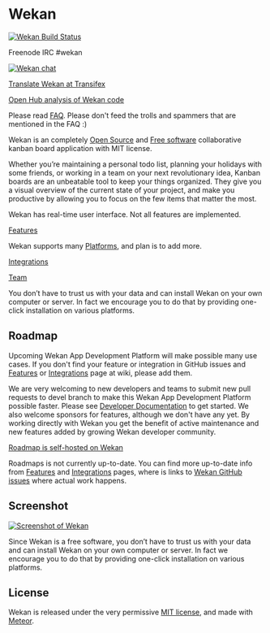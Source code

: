 # Wekan

[![Wekan Build Status][travis_badge]][travis_status]

Freenode IRC #wekan

[![Wekan chat][vanila_badge]][vanila_chat]

[Translate Wekan at Transifex][translate_wekan]

[Open Hub analysis of Wekan code](https://www.openhub.net/p/wekan)

Please read [FAQ](https://github.com/wekan/wekan/wiki/FAQ).
Please don't feed the trolls and spammers that are mentioned in the FAQ :)

Wekan is an completely [Open Source][open_source] and [Free software][free_software]
collaborative kanban board application with MIT license.

Whether you’re maintaining a personal todo list, planning your holidays with
some friends, or working in a team on your next revolutionary idea, Kanban
boards are an unbeatable tool to keep your things organized. They give you a
visual overview of the current state of your project, and make you productive by
allowing you to focus on the few items that matter the most.

Wekan has real-time user interface. Not all features are implemented.

[Features][features]

Wekan supports many [Platforms][platforms], and plan is to add more.

[Integrations][integrations]

[Team](https://github.com/wekan/wekan/wiki/Team)

You don’t have to trust us with your data and can install Wekan on your own
computer or server. In fact we encourage you to do that by providing
one-click installation on various platforms.

## Roadmap

Upcoming Wekan App Development Platform will make possible
many use cases. If you don't find your feature or integration in
GitHub issues and [Features][features] or [Integrations][integrations]
page at wiki, please add them.

We are very welcoming to new developers and teams to submit new pull
requests to devel branch to make this Wekan App Development Platform possible
faster. Please see [Developer Documentation][dev_docs] to get started.
We also welcome sponsors for features, although we don't have any yet.
By working directly with Wekan you get the benefit of active maintenance
and new features added by growing Wekan developer community.

[Roadmap is self-hosted on Wekan][roadmap_wefork]

Roadmaps is not currently up-to-date. You can find more up-to-date
info from [Features][features] and [Integrations][integrations] pages,
where is links to [Wekan GitHub issues][wekan_issues] where actual
work happens.

## Screenshot

[![Screenshot of Wekan][screenshot_wefork]][roadmap_wefork]

Since Wekan is a free software, you don’t have to trust us with your data and can
install Wekan on your own computer or server. In fact we encourage you to do
that by providing one-click installation on various platforms.

## License

Wekan is released under the very permissive [MIT license](LICENSE), and made
with [Meteor](https://www.meteor.com).

[platforms]: https://github.com/wekan/wekan/wiki/Platforms
[dev_docs]: https://github.com/wekan/wekan/wiki/Developer-Documentation
[screenshot_wekan]: http://i.imgur.com/cI4jW2h.png
[screenshot_wefork]: http://i.imgur.com/lzvpeS9.png
[features]: https://github.com/wekan/wekan/wiki/Features
[integrations]: https://github.com/wekan/wekan/wiki/Integrations
[roadmap_wekan]: http://try.wekan.io/b/MeSsFJaSqeuo9M6bs/wekan-roadmap
[roadmap_wefork]: https://wekan.indie.host/b/t2YaGmyXgNkppcFBq/wekan-fork-roadmap
[wekan_issues]: https://github.com/wekan/wekan/issues
[wefork_issues]: https://github.com/wefork/wekan/issues
[docker_image]: https://hub.docker.com/r/wekanteam/wekan/
[travis_badge]: https://travis-ci.org/wekan/wekan.svg?branch=devel
[travis_status]: https://travis-ci.org/wekan/wekan
[wekan_wiki]: https://github.com/wekan/wekan/wiki
[translate_wekan]: https://www.transifex.com/wekan/wekan/
[open_source]: https://en.wikipedia.org/wiki/Open-source_software
[free_software]: https://en.wikipedia.org/wiki/Free_software
[vanila_badge]: https://vanila.io/img/join-chat-button2.png
[vanila_chat]: https://chat.vanila.io/channel/wekan
